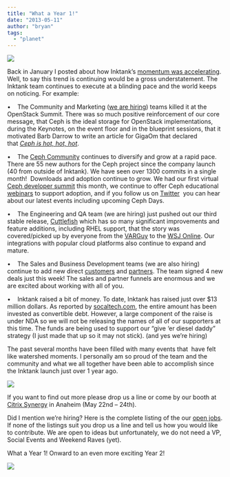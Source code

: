 ```yaml
---
title: "What a Year 1!"
date: "2013-05-11"
author: "bryan"
tags: 
  - "planet"
---
```


[![](images/DSC_0166.png)](http://www.inktank.com/wp-content/uploads/2013/05/DSC_0166.png "What a Year 1!")

Back in January I posted about how Inktank’s [momentum was accelerating](http://www.inktank.com/culture/the-momentum-continues-to-accelerate-for-inktank-and-ceph/). Well, to say this trend is continuing would be a gross understatement. The Inktank team continues to execute at a blinding pace and the world keeps on noticing. For example:

•    The Community and Marketing ([we are hiring](http://www.inktank.com/careers/)) teams killed it at the OpenStack Summit. There was so much positive reinforcement of our core message, that Ceph is the ideal storage for OpenStack implementations, during the Keynotes, on the event floor and in the blueprint sessions, that it motivated Barb Darrow to write an article for GigaOm that declared that _[Ceph is hot, hot, hot](http://gigaom.com/2013/04/16/top-5-lessons-learned-at-openstack-summit/)_.

•    The [Ceph Community](http://ceph.com/) continues to diversify and grow at a rapid pace. There are 55 new authors for the Ceph project since the company launch (40 from outside of Inktank). We have seen over 1300 commits in a single month!  Downloads and adoption continue to grow. We had our first virtual [Ceph developer summit](http://wiki.ceph.com/01Planning/Developer_Summit) this month, we continue to offer Ceph educational [webinars](http://www.inktank.com/news-events/webinars/) to support adoption, and if you follow us on [Twitter](https://twitter.com/Inktank/)  you can hear about our latest events including upcoming Ceph Days. 

•    The Engineering and QA team (we are hiring) just pushed out our third stable release, [Cuttlefish](http://ceph.com/releases/v0-61-cuttlefish-released/) which has so many significant improvements and feature additions, including RHEL support, that the story was covered/picked up by everyone from the [VARGuy](http://thevarguy.com/big-data-technology-solutions-and-information/inktank-ceph-upgrade-targets-big-data-storage-red-hat-) to the [WSJ Online](http://online.wsj.com/article/PR-CO-20130507-909253.html). Our integrations with popular cloud platforms also continue to expand and mature.

•    The Sales and Business Development teams (we are also hiring) continue to add new direct [customers](http://www.inktank.com/customers/) and [partners](http://www.inktank.com/partners/). The team signed 4 new deals just this week! The sales and partner funnels are enormous and we are excited about working with all of you.

•    Inktank raised a bit of money. To date, Inktank has raised just over $13 million dollars. As reported by [socaltech.com](http://www.socaltech.com/inktank_gets__3_4m_for_cloud_storage_technology/s-0049243.html), the entire amount has been invested as convertible debt. However, a large component of the raise is under NDA so we will not be releasing the names of all of our supporters at this time. The funds are being used to support our “give ‘er diesel daddy” strategy (I just made that up so it may not stick). (and yes we’re hiring)

The past several months have been filled with many events that  have felt like watershed moments. I personally am so proud of the team and the community and what we all together have been able to accomplish since the Inktank launch just over 1 year ago.

[![](images/team.png)](http://www.inktank.com/wp-content/uploads/2013/05/team.png "What a Year 1!")

If you want to find out more please drop us a line or come by our booth at [Citrix Synergy](http://www.citrixsynergy.com/) in Anaheim (May 22nd – 24th).

Did I mention we’re hiring? Here is the complete listing of the our [open jobs](http://www.inktank.com/careers/). If none of the listings suit you drop us a line and tell us how you would like to contribute. We are open to ideas but unfortunately, we do not need a VP, Social Events and Weekend Raves (yet).

What a Year 1! Onward to an even more exciting Year 2!

[![](images/octocake2.png)](http://www.inktank.com/wp-content/uploads/2013/05/octocake2.png "What a Year 1!")

